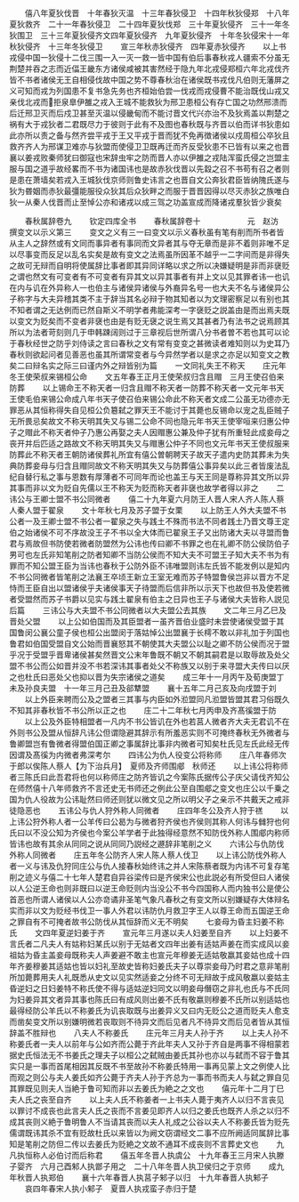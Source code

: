 <!-- { "loadSidebar": true } -->
　　僖八年夏狄伐晋　十年春狄灭温　十三年春狄侵卫　十四年秋狄侵郑　十八年夏狄救齐　二十一年春狄侵卫　二十四年夏狄伐郑　三十年夏狄侵齐　三十一年冬狄围卫　三十三年夏狄侵齐文四年夏狄侵齐　九年夏狄侵齐　十年冬狄侵宋十一年秋狄侵齐　十三年冬狄侵卫
　　宣三年秋赤狄侵齐　四年夏赤狄侵齐
　　以上书戎侵中国一狄侵十二伐三围一入一灭一救一皆中国有伯后事春秋戎人疆索不分虽无荆楚并吞之志而近偪王畿东方诸侯咸被其害然经于隐九年北戎侵郑桓六年北戎伐齐皆不书者诸侯无王自相侵伐故中国之势不尊春秋治在诸侯既书戎伐凡伯则无藩屏之义可知而戎为列国患不复书急先务也齐桓始伯尝一伐戎而戎侵曹不能治既伐山戎又亲伐北戎而拒泉臯伊雒之戎入王城不能救狄为邢卫患桓公有存亡国之功然邢溃而后迁邢卫灭而后戍卫甚至灭温以侵畿甸而不能讨晋文代兴亦治不及狄焉盖以荆楚之祸有大于戎狄者二君既尽力于彼则于此有不及图也春秋既与齐晋以伯而详书狄患如此亦所以责之备与然齐尝平戎于王又平戎于晋而犹不免再徴诸侯以戍周桓公卒狄且救齐齐人为邢谋卫难亦与狄盟而使侵卫卫既再迁而齐反受狄患不已皆有以来之也晋襄以姜戎败秦师犹曰御寇也宋辞虫牢之防而晋人亦以伊雒之戎陆浑蛮氏侵之岂盟主服与国之道乎故经畧而不书为诸国讳也是故赤狄伐晋以先縠之召不书苟有召之者则是患在萧墙矣若戎入王城狄伐京师则鲁史讳言之也晋自文公奔狄君臣皆纳隗氏遂与狄为昬姻而赤狄最彊能服役众狄其后众狄畔之而服于晋晋因得以尽灭赤狄之族唯白狄一从秦人伐晋而止至悼公亦和诸戎以成三驾之功盖宣成而降诸戎羣狄皆少衰矣

　　春秋属辞卷九
　　钦定四库全书
　　春秋属辞卷十　　　　　　元　赵汸　撰变文以示义第三
　　变文之义有三一曰变文以示义春秋虽有笔有削而所书者皆从主人之辞然或有文同而事异者有事同而文异者其与夺无章而是非不着则非唯不足以尽事变而反足以乱名实矣是故有变文之法焉虽所因革不越乎一二字间而是非得失之故可无辩而自明将使属辞比事者即其异同详略以求之所以决嫌疑明是非而非襃贬之谓也然文有可变者有不可变者有异其文以异其事者有并上文以见其罪者讳一也讥在内与讥在外异称人一也伯主与诸侯异诸侯与外裔异名号一也大夫不名与诸侯异公子称字与大夫异稽其类不主于辞当其名必辩于物其知者以为文理密察足以有别也其不知者谓之无达例而已然自斯义不明学者弗能深考一字襃贬之説盖由是而出焉夫既以变文为贬矣而不变者非襃也由是有贬无襃之说生焉又其甚者乃有法书之说焉顾其所以为法者苛刻则几于申韩踈阔则过于三章视后世所谓八分书者曽不若也其可以论于春秋经世之防乎刘侍读之言曰春秋之文有常有变变之甚微读者难知则以为史耳乃春秋则欲起问者见善恶也虽其所谓常变者与今异然学者以是求之亦足以知变文之教矣二曰辩名实之际三曰谨内外之辩皆别为篇
　　一文同礼失王不称天
　　庄元年冬王使荣叔来锡桓公命
　　文五年春王正月王使荣叔归含且赗　三月王使召伯来防葬
　　以上锡命王不称天者一归含且赗不称天者一防葬不称天者一文元年书天王使毛伯来锡公命成八年书天子使召伯来锡公命此不称天者文成二公虽无功德亦无罪恶从其恒称得失自见桓公负簒弑之罪天王不能讨于其薨也反锡命以宠之乱臣贼子无所畏忌矣故文不称天明其失又与锡二公命不同也隐元年书天王使宰咺来归惠公仲子之赗此不称天者仲子乃惠公再娶之夫人因赗惠公兼及仲子犹有所重轻此成妾母之丧开并后匹适之路故文不称天明其失又与赗惠公仲子不同也文元年书天王使叔服来防葬此不称天者王朝防诸侯葬礼所宜有僖公曽朝聘天子故天子遣内史防其葬未为失典防葬妾母与归含且赗同故文不称天明其失又与防葬僖公事异矣以此三者皆废法乱纪自替行私之事与恩数有厚薄者不可同年而论也盖王与天王同是尊称异其文所以异其事而非以文为贬自先儒以王不称天为贬而称天者非襃也故学者得以非之
　　二讳公与王卿士盟不书公同微者
　　僖二十九年夏六月防王人晋人宋人齐人陈人蔡人秦人盟于翟泉
　　文十年秋七月及苏子盟于女栗
　　以上防王人外大夫盟不书公者一及王卿士盟不书公者一翟泉之失与践土不殊而书法不同者践土乃晋文尊王定伯之始诸侯不可不序故没王子不书以全大体而已翟泉王子又出防诸大夫以寻盟而鲁君与焉故但书防使若微者防盟然为公讳也传曰卿不书罪之也在礼卿不防公侯防伯子男可也左氏非知笔削之防者知卿不当防公侯而不知大夫不可盟王子知大夫不书为有罪而不知公盟王臣为当讳也春秋于公防外臣不讳唯盟则讳左氏皆不能发例以是知内不书公同微者皆笔削之法襄王卒顷王新立王室无难而苏子特盟鲁侯岂非以晋方不足恃而王臣自出以盟诸侯乎夫诸侯事天子待盟而后信非所以示天下也故但书及使若微者受盟然而苏子书爵以见实与践土翟泉有伯主之日异也王子与诸侯大夫皆称人説见后篇
　　三讳公与大夫盟不书公同微者以大夫盟公去其族
　　文二年三月乙巳及晋处父盟
　　以上公如伯国而及其臣盟者一虽齐晋伯业盛时未尝使诸侯受盟于其国鲁闵公襄公童子侯也桓公出盟闵于落姑悼公出盟襄于长樗不敢以非礼加于列国也鲁君如伯国受盟自文公始而晋襄怒其不朝使其大夫盟公以耻之卿不防公侯而况于盟乎况于受盟乎晋卑诸侯甚矣然晋文公末年鲁既不朝又不朝其嗣君是以取辱故及处父盟不书公而公如晋并没不书若深讳其事者处父不称族又以别于来寻盟大夫传曰以厌之也杜氏曰恶处父也抑以晋为失宗诸侯之道矣
　　成三年十一月丙午及荀庚盟丁未及孙良夫盟　十一年三月己丑及郤犨盟
　　襄十五年二月己亥及向戌盟于刘
　　以上外臣来聘而公及之盟者三其事与内臣如外涖盟同凡涖盟皆盟其君习俗既久不知其非春秋皆不书公所以正之也
　　庄二十二年秋七月丙申及齐髙徯盟于防
　　以上公及外臣特相盟者一凡内不书公皆讥在外也若莒人微者齐大夫无君讥不在外则书公及盟从恒辞凡讳公但谓隐避其辞示有所羞恶实则不可掩终春秋无外微者与鲁卿盟岂有鲁微者得盟伯国正卿之事属辞比事非内微者可知矣杜氏见左氏此经无传因谓及髙徯为内微者弗深考尔
　　四讳公为仇人役变公将称师
　　庄八年春师次于郎以俟陈人蔡人【为下治兵月】　夏师及齐师围郕　秋师还
　　以上讳公将称师者三陈氏曰此吾君将也何以称师庄之防齐皆讥之今案陈氏据传公子庆父请伐齐知公在师然僖十八年师救齐不言还史无书师还之例此公至自围郕之变文也庄公以千乗之国为仇人役故为公讳耻然曰师还则犹以微文见之所以明父子之亲示不共戴天之戒非徒隐恶也
　　五讳公与仇人狩外称人同微者
　　庄四年冬公及齐人狩于禚
　　以上讳公狩外称人者一公羊传曰公曷为与微者狩齐侯也齐侯则其称人何讳与雠狩也何氏曰以不没公知为齐侯也今案公羊学者于此独得经意然不知防伐外称人围郕内称师皆讳也故有其余从同同之说从同同乃説经之遯辞非笔削之义
　　六讳公与仇防伐外称人同微者
　　庄五年冬公防齐人宋人陈人蔡人伐卫
　　以上讳公防伐外称人者一义与讳及仇狩同庄公与仇人接春秋始终讳之并人宋陈蔡者既为内讳不可复存笔削之迹义与僖二十七年人楚君自异谷梁传曰是齐侯宋公也此説必有所受但曰人诸侯以人公逆王命也则非既曰以逆王命贬则内当没公不书今四国称人而内独书公是使公首恶也所谓人诸侯以人公亦竒谲非圣笔气象凡春秋之有变文所以别嫌疑存大体辩名实而非以文为贬经书伐卫一事人外君以讳防仇月救卫字王人以尊王命而五国逆王命之罪自有不可掩者故书公防伐从其恒辞而义无不明矣
　　七妾母为昏主妇姜不称氏
　　文四年夏逆妇姜于齐
　　宣元年三月遂以夫人妇姜至自齐
　　以上妇姜不言氏者二凡夫人有姑称妇某氏以别于无姑者文四年出姜有适姑声姜在而实成风以妾祖姑为昏主盖妾母既称夫人声姜避不敢主也宣元年穆姜无适姑敬嬴其妾姑也成十四年齐姜穆姜其适姑也皆以妇礼至故史皆称妇姜氏夫子以尊崇妾母乃时君之意非笔削所加薨葬用夫人礼既悉从史文以见实然适妾之分终不可无辩故于成风敬嬴以妾姑主昏逆妇之日妇姜特不称氏使不得与适姑逆妇同文以明妾母僭窃之非礼也氏与不氏同为妇姜异其文者异其事也陈氏曰有成风则出姜不氏有敬嬴则穆姜不氏所以别适姑也最得经防公羊氏以不称姜氏为讥丧取既与出姜异义又曰内无贬公之道而贬夫人愈支而凿矣变文所以别嫌明微若丧取则不待异文而后见者凡不待异文而后见者皆从其恒辞盖不胜辩也
　　八夫人不称姜氏
　　庄元年三月夫人孙于齐
　　以上夫人孙不称姜氏者一夫人以前年与公如齐而公薨于齐此年夫人又孙于齐自是两事不得相蒙若据史氏恒法无不书姜氏之理夫子以桓公之弑贼由姜氏其孙也亦以与弑而不容于鲁其实只是一事而首尾相因其反既不书至故孙不称姜氏特用一事再见蒙上文之例使人比而观之则公与夫人姜氏如齐公薨于齐夫人孙于齐总为一事而书而夫人与弑之罪自见其罪既见则夫人当絶于鲁可知而非以去姜氏为絶之之文也
　　僖元年十二月丁巳夫人氏之丧至自齐
　　以上夫人氏不称姜者一上书夫人薨于夷齐人以归不言丧见以罪讨不成丧也此言夫人氏之丧而不言姜见即齐人以归之姜氏也既齐人杀之以归不成其丧则义絶于鲁明鲁人不当请其丧而以夫人礼成之公谷以夫人不称姜氏皆为贬先儒谓既讳其杀不宜有贬故杜氏以来皆以为阙文窃谓经文二事不应所阙适同属辞比事知是笔削之防但二传以去姜氏为贬絶之文故不通耳不成丧则不言葬史文也
　　九凡执恒称人必伯讨而后称君
　　僖五年冬晋人执虞公　十九年春王三月宋人执滕子婴齐　六月己酉邾人执鄫子用之　二十八年冬晋人执卫侯归之于京师
　　成九年秋晋人执郑伯
　　襄十六年春晋人执莒子邾子以归　十九年春晋人执邾子
　　哀四年春宋人执小邾子　夏晋人执戎蛮子赤归于楚
